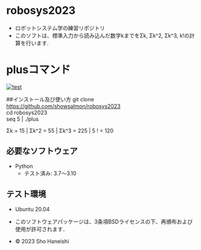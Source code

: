 # robosys2023
* ロボットシステム学の練習リポジトリ  
* このソフトは、標準入力から読み込んだ数字kまでをΣk, Σk^2, Σk^3, k!の計算を行います.

# plusコマンド
[![test](https://github.com/showsalmon/robosys202x/actions/workflows/test.yml/badge.svg)](https://github.com/showsalmon/robosys202x/actions/workflows/test.yml)

##インストール及び使い方
git clone https://github.com/showsalmon/robosys2023  
cd robosys2023  
seq 5 | ./plus  

Σk = 15 | Σk^2 = 55 | Σk^3 = 225 | 5 ! = 120  

## 必要なソフトウェア
* Python
  * テスト済み: 3.7～3.10

## テスト環境
* Ubuntu 20.04






* このソフトウェアパッケージは、3条項BSDライセンスの下、再頒布および使用が許可されます．
* © 2023 Sho Haneishi
